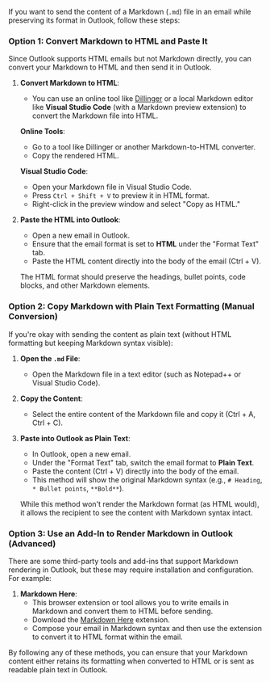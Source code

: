 If you want to send the content of a Markdown (`.md`) file in an email while preserving its format in Outlook, follow these steps:

### Option 1: Convert Markdown to HTML and Paste It
Since Outlook supports HTML emails but not Markdown directly, you can convert your Markdown to HTML and then send it in Outlook.

1. **Convert Markdown to HTML**:
   - You can use an online tool like [Dillinger](https://dillinger.io/) or a local Markdown editor like **Visual Studio Code** (with a Markdown preview extension) to convert the Markdown file into HTML.

   **Online Tools**:
   - Go to a tool like Dillinger or another Markdown-to-HTML converter.
   - Copy the rendered HTML.

   **Visual Studio Code**:
   - Open your Markdown file in Visual Studio Code.
   - Press `Ctrl + Shift + V` to preview it in HTML format.
   - Right-click in the preview window and select "Copy as HTML."

2. **Paste the HTML into Outlook**:
   - Open a new email in Outlook.
   - Ensure that the email format is set to **HTML** under the "Format Text" tab.
   - Paste the HTML content directly into the body of the email (Ctrl + V).

   The HTML format should preserve the headings, bullet points, code blocks, and other Markdown elements.

### Option 2: Copy Markdown with Plain Text Formatting (Manual Conversion)
If you're okay with sending the content as plain text (without HTML formatting but keeping Markdown syntax visible):

1. **Open the `.md` File**:
   - Open the Markdown file in a text editor (such as Notepad++ or Visual Studio Code).

2. **Copy the Content**:
   - Select the entire content of the Markdown file and copy it (Ctrl + A, Ctrl + C).

3. **Paste into Outlook as Plain Text**:
   - In Outlook, open a new email.
   - Under the "Format Text" tab, switch the email format to **Plain Text**.
   - Paste the content (Ctrl + V) directly into the body of the email.
   - This method will show the original Markdown syntax (e.g., `# Heading`, `* Bullet points`, `**Bold**`).

   While this method won't render the Markdown format (as HTML would), it allows the recipient to see the content with Markdown syntax intact.

### Option 3: Use an Add-In to Render Markdown in Outlook (Advanced)
There are some third-party tools and add-ins that support Markdown rendering in Outlook, but these may require installation and configuration. For example:

1. **Markdown Here**:
   - This browser extension or tool allows you to write emails in Markdown and convert them to HTML before sending.
   - Download the [Markdown Here](https://markdown-here.com/) extension.
   - Compose your email in Markdown syntax and then use the extension to convert it to HTML format within the email.

By following any of these methods, you can ensure that your Markdown content either retains its formatting when converted to HTML or is sent as readable plain text in Outlook.
